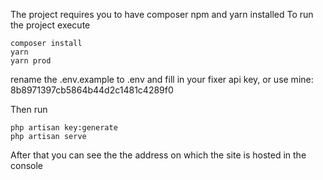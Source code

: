 The project requires you to have composer npm and yarn installed
To run the project execute

```
composer install
yarn
yarn prod
```

rename the .env.example to .env and fill in your fixer api key, or use mine: 8b8971397cb5864b44d2c1481c4289f0

Then run
```
php artisan key:generate
php artisan serve
```
After that you can see the the address on which the site is hosted in the console
